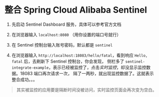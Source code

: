 # 整合 Spring Cloud Alibaba Sentinel

1. 先启动 Sentinel Dashboard 服务，具体可以参考官方文档

2. 在浏览器输入 `localhost:8080` （用你设置的端口号就行）

3. 在 Sentinel 控制台输入账号密码，默认都是 `sentinel`

4. 在浏览器输入 `http://localhost:18083/hello/fatal`，看到响应 `Hello, fatal` 后，去刷新下 Sentinel 控制台，你会发现，
侧栏多了 `sentinel-integrate-example`，表示已经被监控了，点击*实时监控*，却没显示监控数据。18083 端口再次请求一次，
隔了一两秒，就出现监控数据了。这就表示整合成功。。。
> 其实被监控的应用要是隔断时间没被访问，实时监控页面会再次变为空白。